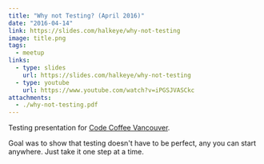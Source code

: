 ```yaml
---
title: "Why not Testing? (April 2016)"
date: "2016-04-14"
link: https://slides.com/halkeye/why-not-testing
image: title.png
tags:
  - meetup
links:
  - type: slides
    url: https://slides.com/halkeye/why-not-testing
  - type: youtube
    url: https://www.youtube.com/watch?v=iPGSJVASCkc
attachments:
  - ./why-not-testing.pdf
---
```

Testing presentation for [Code Coffee Vancouver](https://www.meetup.com/Code-Coffee-Vancouver/events/230135012/).

Goal was to show that testing doesn't have to be perfect, any you can start anywhere. Just take it one step at a time.
